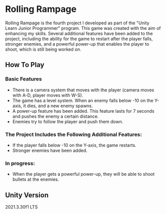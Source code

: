 # **Rolling Rampage**
Rolling Rampage is the fourth project I developed as part of the "Unity Learn Junior Programmer" program. This game was created with the aim of enhancing my skills. Several additional features have been added to the project, including the ability for the game to restart after the player falls, stronger enemies, and a powerful power-up that enables the player to shoot, which is still being worked on.

## **How To Play**
### **Basic Features**
* There is a camera system that moves with the player (camera moves with A-D, player moves with W-S).
* The game has a level system. When an enemy falls below -10 on the Y-axis, it dies, and a new enemy spawns.
* A power-up feature has been added. This feature lasts for 7 seconds and pushes the enemy a certain distance.
* Enemies try to follow the player and push them down.

### **The Project Includes the Following Additional Features:**
* If the player falls below -10 on the Y-axis, the game restarts.
* Stronger enemies have been added.

### **In progress:**
* When the player gets a powerful power-up, they will be able to shoot bullets at the enemies.

## **Unity Version**
2021.3.30f1 LTS
